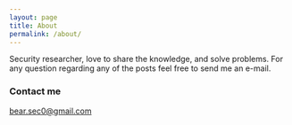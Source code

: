```yaml
---
layout: page
title: About
permalink: /about/
---
```


Security researcher, love to share the knowledge, and solve problems.
For any question regarding any of the posts feel free to send me an e-mail.

### Contact me

[bear.sec0@gmail.com](mailto:bear-sec0@gmail.com)
